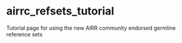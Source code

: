 # airrc_refsets_tutorial
Tutorial page for using the new AIRR community endorsed germline reference sets
